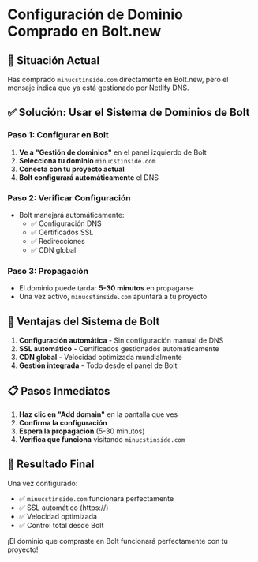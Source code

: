 # Configuración de Dominio Comprado en Bolt.new

## 🎯 Situación Actual

Has comprado `minucstinside.com` directamente en Bolt.new, pero el mensaje indica que ya está gestionado por Netlify DNS.

## ✅ Solución: Usar el Sistema de Dominios de Bolt

### Paso 1: Configurar en Bolt
1. **Ve a "Gestión de dominios"** en el panel izquierdo de Bolt
2. **Selecciona tu dominio** `minucstinside.com`
3. **Conecta con tu proyecto actual**
4. **Bolt configurará automáticamente** el DNS

### Paso 2: Verificar Configuración
- Bolt manejará automáticamente:
  - ✅ Configuración DNS
  - ✅ Certificados SSL
  - ✅ Redirecciones
  - ✅ CDN global

### Paso 3: Propagación
- El dominio puede tardar **5-30 minutos** en propagarse
- Una vez activo, `minucstinside.com` apuntará a tu proyecto

## 🚀 Ventajas del Sistema de Bolt

1. **Configuración automática** - Sin configuración manual de DNS
2. **SSL automático** - Certificados gestionados automáticamente
3. **CDN global** - Velocidad optimizada mundialmente
4. **Gestión integrada** - Todo desde el panel de Bolt

## 📋 Pasos Inmediatos

1. **Haz clic en "Add domain"** en la pantalla que ves
2. **Confirma la configuración**
3. **Espera la propagación** (5-30 minutos)
4. **Verifica que funciona** visitando `minucstinside.com`

## 🎉 Resultado Final

Una vez configurado:
- ✅ `minucstinside.com` funcionará perfectamente
- ✅ SSL automático (https://)
- ✅ Velocidad optimizada
- ✅ Control total desde Bolt

¡El dominio que compraste en Bolt funcionará perfectamente con tu proyecto!
